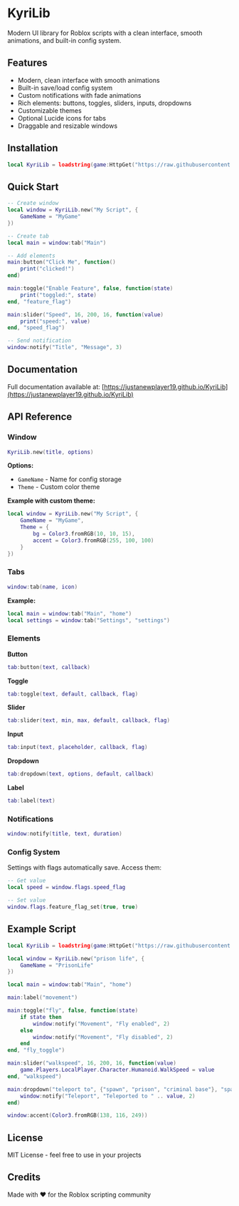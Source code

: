 # KyriLib

Modern UI library for Roblox scripts with a clean interface, smooth animations, and built-in config system.

## Features

- Modern, clean interface with smooth animations
- Built-in save/load config system
- Custom notifications with fade animations
- Rich elements: buttons, toggles, sliders, inputs, dropdowns
- Customizable themes
- Optional Lucide icons for tabs
- Draggable and resizable windows

## Installation

```lua
local KyriLib = loadstring(game:HttpGet("https://raw.githubusercontent.com/Justanewplayer19/KyriLib/refs/heads/main/source.lua"))()
```

## Quick Start

```lua
-- Create window
local window = KyriLib.new("My Script", {
    GameName = "MyGame"
})

-- Create tab
local main = window:tab("Main")

-- Add elements
main:button("Click Me", function()
    print("clicked!")
end)

main:toggle("Enable Feature", false, function(state)
    print("toggled:", state)
end, "feature_flag")

main:slider("Speed", 16, 200, 16, function(value)
    print("speed:", value)
end, "speed_flag")

-- Send notification
window:notify("Title", "Message", 3)
```

## Documentation

Full documentation available at: [https://justanewplayer19.github.io/KyriLib](https://justanewplayer19.github.io/KyriLib)

## API Reference

### Window

```lua
KyriLib.new(title, options)
```

**Options:**
- `GameName` - Name for config storage
- `Theme` - Custom color theme

**Example with custom theme:**
```lua
local window = KyriLib.new("My Script", {
    GameName = "MyGame",
    Theme = {
        bg = Color3.fromRGB(10, 10, 15),
        accent = Color3.fromRGB(255, 100, 100)
    }
})
```

### Tabs

```lua
window:tab(name, icon)
```

**Example:**
```lua
local main = window:tab("Main", "home")
local settings = window:tab("Settings", "settings")
```

### Elements

**Button**
```lua
tab:button(text, callback)
```

**Toggle**
```lua
tab:toggle(text, default, callback, flag)
```

**Slider**
```lua
tab:slider(text, min, max, default, callback, flag)
```

**Input**
```lua
tab:input(text, placeholder, callback, flag)
```

**Dropdown**
```lua
tab:dropdown(text, options, default, callback)
```

**Label**
```lua
tab:label(text)
```

### Notifications

```lua
window:notify(title, text, duration)
```

### Config System

Settings with flags automatically save. Access them:

```lua
-- Get value
local speed = window.flags.speed_flag

-- Set value
window.flags.feature_flag_set(true, true)
```

## Example Script

```lua
local KyriLib = loadstring(game:HttpGet("https://raw.githubusercontent.com/Justanewplayer19/KyriLib/refs/heads/main/source.lua"))()

local window = KyriLib.new("prison life", {
    GameName = "PrisonLife"
})

local main = window:tab("Main", "home")

main:label("movement")

main:toggle("fly", false, function(state)
    if state then
        window:notify("Movement", "Fly enabled", 2)
    else
        window:notify("Movement", "Fly disabled", 2)
    end
end, "fly_toggle")

main:slider("walkspeed", 16, 200, 16, function(value)
    game.Players.LocalPlayer.Character.Humanoid.WalkSpeed = value
end, "walkspeed")

main:dropdown("teleport to", {"spawn", "prison", "criminal base"}, "spawn", function(value)
    window:notify("Teleport", "Teleported to " .. value, 2)
end)

window:accent(Color3.fromRGB(138, 116, 249))
```

## License

MIT License - feel free to use in your projects

## Credits

Made with ❤️ for the Roblox scripting community
